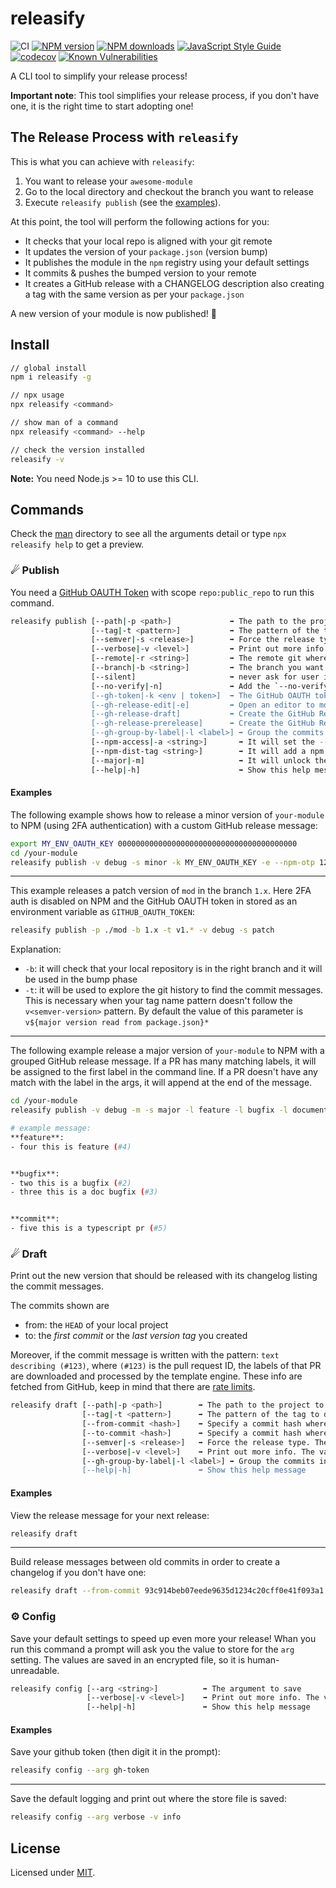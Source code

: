 # releasify

![CI](https://github.com/fastify/releasify/workflows/CI/badge.svg)
[![NPM version](https://img.shields.io/npm/v/releasify.svg?style=flat)](https://www.npmjs.com/package/releasify)
[![NPM downloads](https://img.shields.io/npm/dm/releasify.svg?style=flat)](https://www.npmjs.com/package/releasify)
[![JavaScript Style Guide](https://img.shields.io/badge/code_style-standard-brightgreen.svg)](https://standardjs.com)
[![codecov](https://codecov.io/gh/fastify/releasify/branch/master/graph/badge.svg)](https://codecov.io/gh/fastify/releasify)
[![Known Vulnerabilities](https://snyk.io/test/github/fastify/releasify/badge.svg)](https://snyk.io/test/github/fastify/releasify)

A CLI tool to simplify your release process!

**Important note**:
This tool simplifies your release process, if you don't have one, it is the right time to start adopting one!

## The Release Process with `releasify`

This is what you can achieve with `releasify`:

  1. You want to release your `awesome-module`
  2. Go to the local directory and checkout the branch you want to release
  3. Execute `releasify publish` (see the [examples](#Publish)).
  
At this point, the tool will perform the following actions for you:

  * It checks that your local repo is aligned with your git remote
  * It updates the version of your `package.json` (version bump)
  * It publishes the module in the `npm` registry using your default settings
  * It commits & pushes the bumped version to your remote
  * It creates a GitHub release with a CHANGELOG description also creating a tag with the same version as per your `package.json`

A new version of your module is now published! 🎉

## Install

```sh
// global install
npm i releasify -g

// npx usage
npx releasify <command>

// show man of a command
npx releasify <command> --help

// check the version installed
releasify -v
```

**Note:** You need Node.js >= 10 to use this CLI.

## Commands

Check the [man](man/) directory to see all the arguments detail or type `npx releasify help` 
to get a preview.

### ☄ Publish

You need a [GitHub OAUTH Token][gh-token] with scope `repo:public_repo` to run this command.

```sh
releasify publish [--path|-p <path>]             ➡ The path to the project to release. Default `pwd`
                  [--tag|-t <pattern>]           ➡ The pattern of the tag to release. Useful for multi-branch project. It is necessary to find the last tag released of that pipeline. Default `v${major version of the project}.\d+.\d+`
                  [--semver|-s <release>]        ➡ Force the release type. The value must be [major, premajor, minor, preminor, patch, prepatch, prerelease]
                  [--verbose|-v <level>]         ➡ Print out more info. The value must be [trace, debug, info, warn, error]. Default `warn`
                  [--remote|-r <string>]         ➡ The remote git where push the bumped version. Useful if you are releasing. Default `origin`
                  [--branch|-b <string>]         ➡ The branch you want to release. Useful when you need to release a multi-branch module. Default `master`
                  [--silent]                     ➡ never ask for user input. Note that this is only usable for packages which can be published without 2FA. If 2FA is required this flag cannot be used.
                  [--no-verify|-n]               ➡ Add the `--no-verify` to the commit, useful for slow test you don't need to run in case of bump
                  [--gh-token|-k <env | token>]  ➡ The GitHub OAUTH token. You can set it with an env var name or a valid token. Default env var `GITHUB_OAUTH_TOKEN`
                  [--gh-release-edit|-e]         ➡ Open an editor to modify the release message before creating it on GitHub
                  [--gh-release-draft]           ➡ Create the GitHub Release as draft. Default `false`
                  [--gh-release-prerelease]      ➡ Create the GitHub Release as pre-release. Default `false`
                  [--gh-group-by-label|-l <label>] ➡ Group the commits in the changelog message by PR's labels
                  [--npm-access|-a <string>]       ➡ It will set the --access flag of `npm publish` command. Useful for scoped modules. The value must be [public, restricted]
                  [--npm-dist-tag <string>]        ➡ It will add a npm tag to the module, like `beta` or `next`
                  [--major|-m]                     ➡ It will unlock the release of a major release
                  [--help|-h]                      ➡ Show this help message
```

#### Examples

The following example shows how to release a minor version of `your-module` to NPM (using 2FA authentication) with a custom GitHub release message:

```sh
export MY_ENV_OAUTH_KEY 0000000000000000000000000000000000000000
cd /your-module
releasify publish -v debug -s minor -k MY_ENV_OAUTH_KEY -e --npm-otp 123456
```
---

This example releases a patch version of `mod` in the branch `1.x`. Here 2FA auth is disabled on NPM and the GitHub OAUTH token in stored as an environment variable as `GITHUB_OAUTH_TOKEN`:


```sh
releasify publish -p ./mod -b 1.x -t v1.* -v debug -s patch
```

Explanation:
+ `-b`: it will check that your local repository is in the right branch and it will be used in the bump phase
+ `-t`: it will be used to explore the git history to find the commit messages. This is necessary when your tag name pattern doesn't follow the `v<semver-version>` pattern. By default the value of this parameter is `v${major version read from package.json}*`

---

The following example release a major version of `your-module` to NPM with a grouped GitHub release message.
If a PR has many matching labels, it will be assigned to the first label in the command line.
If a PR doesn't have any match with the label in the args, it will append at the end of the message.

```sh
cd /your-module
releasify publish -v debug -m -s major -l feature -l bugfix -l documentation

# example message:
**feature**:
- four this is feature (#4)


**bugfix**:
- two this is a bugfix (#2)
- three this is a doc bugfix (#3)


**commit**:
- five this is a typescript pr (#5)
```

### ☄ Draft

Print out the new version that should be released with its changelog listing the commit messages.

The commits shown are
+ from: the `HEAD` of your local project 
+ to: the _first commit_ or the _last version tag_ you created

Moreover, if the commit message is written with the pattern: `text describing (#123)`, where
`(#123)` is the pull request ID, the labels of that PR are downloaded and processed by the template
engine. These info are fetched from GitHub, keep in mind that there are [rate limits](https://developer.github.com/v3/#rate-limiting).

```sh
releasify draft [--path|-p <path>]        ➡ The path to the project to draft. Default `pwd`
                [--tag|-t <pattern>]      ➡ The pattern of the tag to draft. Useful for multi-branch project. Default `v${major version of the project}.\d+.\d+`
                [--from-commit <hash>]    ➡ Specify a commit hash where to start to generate the release message. Default `HEAD`
                [--to-commit <hash>]      ➡ Specify a commit hash where to stop to generate the release message. The --tag arg will be ignored
                [--semver|-s <release>]   ➡ Force the release type. The value must be [major, premajor, minor, preminor, patch, prepatch, prerelease]
                [--verbose|-v <level>]    ➡ Print out more info. The value must be [trace, debug, info, warn, error]
                [--gh-group-by-label|-l <label>] ➡ Group the commits in the changelog message by PR's labels
                [--help|-h]               ➡ Show this help message
```

#### Examples

View the release message for your next release:

```sh
releasify draft
```
---

Build release messages between old commits in order to create a changelog if you don't have one:

```sh
releasify draft --from-commit 93c914beb07eede9635d1234c20cff0e41f093a1 --to-commit 8797fc32812fb988957145877429aa937af292f1
```


### ⚙ Config

Save your default settings to speed up even more your release!
Whan you run this command a prompt will ask you the value to store for the `arg` setting.
The values are saved in an encrypted file, so it is human-unreadable.

```sh
releasify config [--arg <string>]          ➡ The argument to save
                 [--verbose|-v <level>]    ➡ Print out more info. The value must be [trace, debug, info, warn, error]
                 [--help|-h]               ➡ Show this help message
```

#### Examples

Save your github token (then digit it in the prompt):

```sh
releasify config --arg gh-token
```
---

Save the default logging and print out where the store file is saved:

```sh
releasify config --arg verbose -v info
```

## License

Licensed under [MIT](./LICENSE).

[gh-token]: https://help.github.com/articles/creating-an-access-token-for-command-line-use
